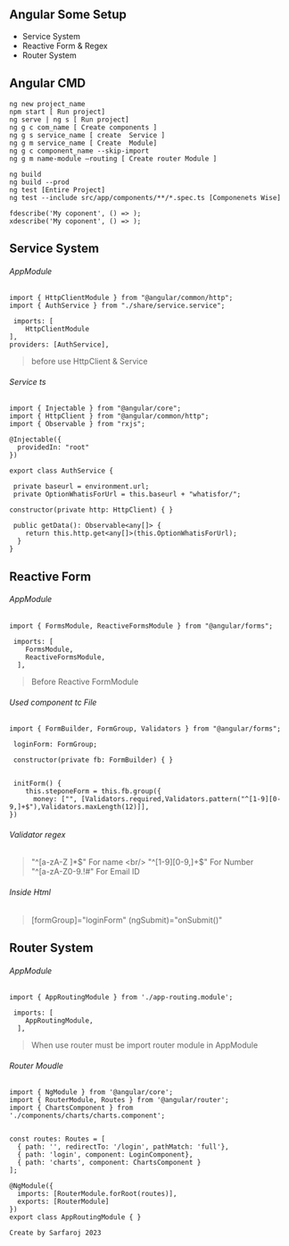 ## Angular Some Setup
- Service System
- Reactive Form & Regex
- Router System
## Angular CMD
```
ng new project_name
npm start [ Run project]
ng serve | ng s [ Run project]
ng g c com_name [ Create components ]
ng g s service_name [ create  Service ]
ng g m service_name [ Create  Module]
ng g c component_name --skip-import
ng g m name-module –routing [ Create router Module ]

ng build 
ng build --prod
ng test [Entire Project]
ng test --include src/app/components/**/*.spec.ts [Componenets Wise]

fdescribe('My coponent', () => );
xdescribe('My coponent', () => );

```

## Service System
###### AppModule
```
import { HttpClientModule } from "@angular/common/http";
import { AuthService } from "./share/service.service";
	
 imports: [
    HttpClientModule
],
providers: [AuthService],
```
>before use HttpClient & Service

###### Service ts

```
import { Injectable } from "@angular/core"; 
import { HttpClient } from "@angular/common/http"; 
import { Observable } from "rxjs";

@Injectable({
  providedIn: "root"
})

export class AuthService { 

 private baseurl = environment.url; 
 private OptionWhatisForUrl = this.baseurl + "whatisfor/";

constructor(private http: HttpClient) { }

 public getData(): Observable<any[]> {
    return this.http.get<any[]>(this.OptionWhatisForUrl);
  }
}
```

## Reactive Form
###### AppModule

```
import { FormsModule, ReactiveFormsModule } from "@angular/forms";

 imports: [
    FormsModule,
    ReactiveFormsModule,
  ],
```

>Before Reactive FormModule

######  Used component tc File
```
import { FormBuilder, FormGroup, Validators } from "@angular/forms";

 loginForm: FormGroup;

 constructor(private fb: FormBuilder) { }


 initForm() {
    this.steponeForm = this.fb.group({
      money: ["", [Validators.required,Validators.pattern("^[1-9][0-9,]+$"),Validators.maxLength(12)]],
})

```
###### Validator regex
> "^[a-zA-Z ]*$" For name <br/>
> "^[1-9][0-9,]+$" For Number <br/>
> "^[a-zA-Z0-9.!#$%&’*+/=?^_`{|}~-]+@[a-zA-Z0-9-]+(?:.[a-zA-Z0-9-]+)*$" For Email ID

###### Inside Html
> [formGroup]="loginForm" (ngSubmit)="onSubmit()"

## Router System
###### AppModule

```
import { AppRoutingModule } from './app-routing.module';

 imports: [
    AppRoutingModule,
  ],
```
> When use router must be import router module in AppModule

###### Router Moudle
```
import { NgModule } from '@angular/core';
import { RouterModule, Routes } from '@angular/router';
import { ChartsComponent } from './components/charts/charts.component';


const routes: Routes = [
  { path: '', redirectTo: '/login', pathMatch: 'full'},
  { path: 'login', component: LoginComponent},
  { path: 'charts', component: ChartsComponent }
];

@NgModule({
  imports: [RouterModule.forRoot(routes)],
  exports: [RouterModule]
})
export class AppRoutingModule { }
```

``` 
Create by Sarfaroj 2023
```
